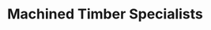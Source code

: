 ---
title: "Machined Timber Specialists"
url: /kilcoole/machined-timber-specialists/
shop: hardware
---